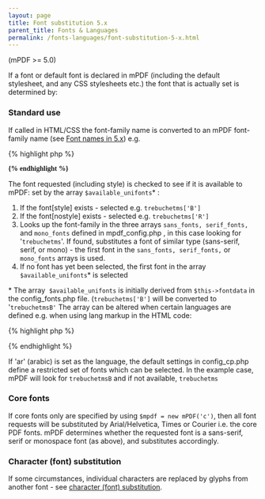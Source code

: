 ```yaml
---
layout: page
title: Font substitution 5.x
parent_title: Fonts & Languages
permalink: /fonts-languages/font-substitution-5-x.html
---
```


<div id="bpmbook" class="bpmbook" style="direction:ltr;">
<div class="topic_user_field">
<div id="U0">
<p>(mPDF &gt;= 5.0)</p>
<p>If a font or default font is declared in mPDF (including the default stylesheet, and any CSS stylesheets etc.) the font that is actually set is determined by:</p>
<h3>Standard use</h3>
<p>If called in HTML/CSS the font-family name is converted to an mPDF font-family name (see <a href="{{ "/fonts-languages/font-names.html" | prepend: site.baseurl }}">Font names in 5.x</a>) e.g.</p>

{% highlight php %}
<p style="font-family: 'Trebuchet MS'; font-weight: bold;">
{% endhighlight %}

<p>The font requested (including style) is checked to see if it is available to mPDF: set by the array <code>$</code><code>available_unifonts</code>* :</p>
<ol>
<li>If the font[style] exists - selected e.g. <code>trebuchetms['B']</code></li>
<li>If the font[nostyle] exists - selected e.g. <code>trebuchetms['R']</code></li>
<li>Looks up the font-family in the three arrays <code>sans_fonts, serif_fonts,</code> and <code>mono_fonts</code> defined in <span class="filename">mpdf_config.php</span> , in this case looking for '<code>trebuchetms</code>'. If found, substitutes a font of similar type (sans-serif, serif, or mono) - the first font in the <code>sans_fonts, serif_fonts,</code> or <code>mono_fonts</code> arrays is used.</li>
<li>If no font has yet been selected, the first font in the array <code>$</code><code>available_unifonts</code>* is selected</li>
</ol>
<p>* The array&nbsp; <code>$available_unifonts</code> is initially derived from <code>$this-&gt;fontdata</code> in the <span class="filename">config_fonts.php</span> file. (<code>trebuchetms['B']</code> will be converted to '<code>trebuchetmsB'</code> The array can be altered when certain languages are defined e.g. when using lang markup in the HTML code:</p>

{% highlight php %}
<p lang="ar">
{% endhighlight %}

<p>If 'ar' (arabic) is set as the language, the default settings in <span class="filename">config_cp.php</span> define a restricted set of fonts which can be selected. In the example case, mPDF will look for <code>trebuchetmsB</code> and if not available, <code>trebuchetms</code></p>
<h3>Core fonts</h3>
<p>If core fonts only are specified by using <code>$mpdf = new mPDF('c')</code>, then all font requests will be substituted by Arial/Helvetica, Times or Courier i.e. the core PDF fonts. mPDF determines whether the requested font is a sans-serif, serif or monospace font (as above), and substitutes accordingly.&nbsp;</p>
<h3>Character (font) substitution</h3>
<p>If some circumstances, individual characters are replaced by glyphs from another font - see <a href="{{ "/fonts-languages/character-substitution.html" | prepend: site.baseurl }}">character (font) substitution</a>.</p>
</div>
</div>

